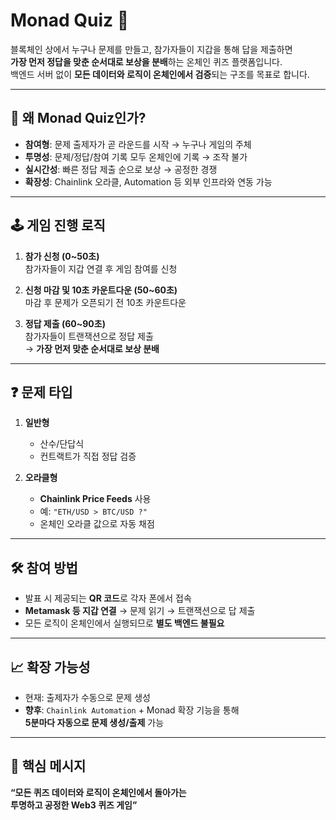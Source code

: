 # Monad Quiz 🎯

블록체인 상에서 누구나 문제를 만들고, 참가자들이 지갑을 통해 답을 제출하면  
**가장 먼저 정답을 맞춘 순서대로 보상을 분배**하는 온체인 퀴즈 플랫폼입니다.  
백엔드 서버 없이 **모든 데이터와 로직이 온체인에서 검증**되는 구조를 목표로 합니다.

---

## 🚀 왜 Monad Quiz인가?
- **참여형**: 문제 출제자가 곧 라운드를 시작 → 누구나 게임의 주체
- **투명성**: 문제/정답/참여 기록 모두 온체인에 기록 → 조작 불가
- **실시간성**: 빠른 정답 제출 순으로 보상 → 공정한 경쟁
- **확장성**: Chainlink 오라클, Automation 등 외부 인프라와 연동 가능

---

## 🕹️ 게임 진행 로직
1. **참가 신청 (0~50초)**  
   참가자들이 지갑 연결 후 게임 참여를 신청

2. **신청 마감 및 10초 카운트다운 (50~60초)**  
   마감 후 문제가 오픈되기 전 10초 카운트다운

3. **정답 제출 (60~90초)**  
   참가자들이 트랜잭션으로 정답 제출  
   → **가장 먼저 맞춘 순서대로 보상 분배**

---

## ❓ 문제 타입
1. **일반형**  
   - 산수/단답식  
   - 컨트랙트가 직접 정답 검증  

2. **오라클형**  
   - **Chainlink Price Feeds** 사용  
   - 예: `"ETH/USD > BTC/USD ?"`  
   - 온체인 오라클 값으로 자동 채점  

---

## 🛠️ 참여 방법
- 발표 시 제공되는 **QR 코드**로 각자 폰에서 접속  
- **Metamask 등 지갑 연결** → 문제 읽기 → 트랜잭션으로 답 제출  
- 모든 로직이 온체인에서 실행되므로 **별도 백엔드 불필요**

---

## 📈 확장 가능성
- 현재: 출제자가 수동으로 문제 생성  
- **향후**: `Chainlink Automation` + Monad 확장 기능을 통해  
  **5분마다 자동으로 문제 생성/출제** 가능  

---

## 🌟 핵심 메시지
**“모든 퀴즈 데이터와 로직이 온체인에서 돌아가는  
투명하고 공정한 Web3 퀴즈 게임”**
